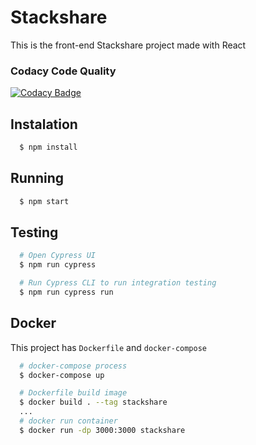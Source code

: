 # Stackshare

This is the front-end Stackshare project made with React

### Codacy Code Quality

[![Codacy Badge](https://app.codacy.com/project/badge/Grade/416a3942a19840668ba421fe409de157)](https://www.codacy.com/gh/viaducto/stackshare-front/dashboard?utm_source=github.com&amp;utm_medium=referral&amp;utm_content=viaducto/stackshare-front&amp;utm_campaign=Badge_Grade)

## Instalation

```js
  $ npm install
```

## Running

```js
  $ npm start
```

## Testing
```bash
  # Open Cypress UI
  $ npm run cypress
```
```bash
  # Run Cypress CLI to run integration testing
  $ npm run cypress run
```

## Docker

This project has ```Dockerfile``` and ```docker-compose```

```bash
  # docker-compose process
  $ docker-compose up
```

```bash
  # Dockerfile build image
  $ docker build . --tag stackshare
  ...
  # docker run container
  $ docker run -dp 3000:3000 stackshare
```